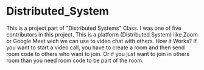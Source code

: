 # Distributed_System
This is a project part of "Distributed Systems" Class. I was one of five contributors in this project.
This is a platform (Distributed System) like Zoom or Google Meet wich we can use to video chat with others.
How it Works? If you want to start a video call, you have to create a room and then send room code to others who want to join. Or if you just want to join in others room than you need room code to be part of the room.
